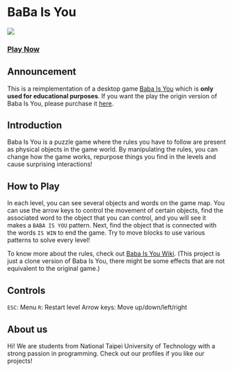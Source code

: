 # BaBa Is You
<img src="https://i.imgur.com/44OJbB0.gif">

### [Play Now](https://baba.ntut.club/)

## Announcement
This is a reimplementation of a desktop game [Baba Is You](https://hempuli.com/baba/) which is **only used for educational purposes**.
If you want the play the origin version of Baba Is You, please purchase it [here](https://store.steampowered.com/app/736260/Baba_Is_You/). 

## Introduction
Baba Is You is a puzzle game where the rules you have to follow are present as physical objects in the game world. 
By manipulating the rules, you can change how the game works, repurpose things you find in the levels and cause surprising interactions!

## How to Play
In each level, you can see several objects and words on the game map. 
You can use the arrow keys to control the movement of certain objects, find the associated word to the object that you can control, and you will see it makes a `BABA IS YOU` pattern.
Next, find the object that is connected with the words `IS WIN` to end the game.
Try to move blocks to use various patterns to solve every level!

To know more about the rules, check out [Baba Is You Wiki](https://babaiswiki.fandom.com/wiki/Baba_Is_You_Wiki).
(This project is just a clone version of Baba Is You, there might be some effects that are not equivalent to the original game.)

## Controls
`ESC`: Menu
`R`: Restart level
Arrow keys: Move up/down/left/right

## About us
Hi! We are students from National Taipei University of Technology with a strong passion in programming.
Check out our profiles if you like our projects!